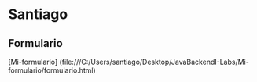 # Santiago

## Formulario
<!-- [texto] (hipervinculo) -->

[Mi-formulario] (file:///C:/Users/santiago/Desktop/JavaBackendI-Labs/Mi-formulario/formulario.html)
